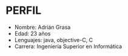 PERFIL
=============
  * Nombre: Adrián Grasa
  * Edad: 23 años
  * Lenguajes: java, objective-C, C
  * Carrera: Ingeniería Superior en Informática